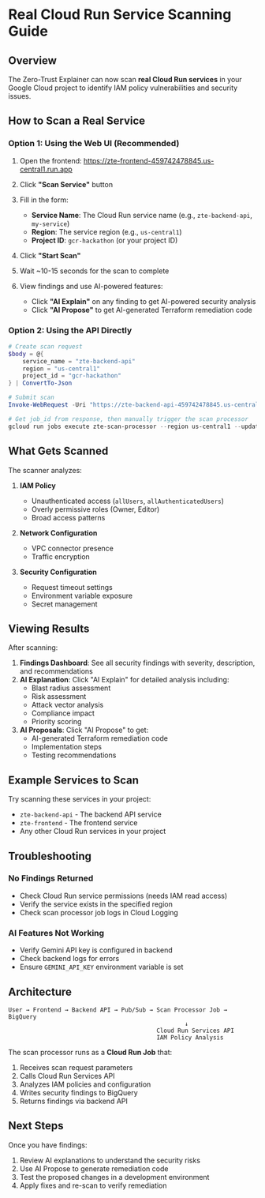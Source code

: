# Real Cloud Run Service Scanning Guide

## Overview
The Zero-Trust Explainer can now scan **real Cloud Run services** in your Google Cloud project to identify IAM policy vulnerabilities and security issues.

## How to Scan a Real Service

### Option 1: Using the Web UI (Recommended)

1. Open the frontend: https://zte-frontend-459742478845.us-central1.run.app

2. Click **"Scan Service"** button

3. Fill in the form:
   - **Service Name**: The Cloud Run service name (e.g., `zte-backend-api`, `my-service`)
   - **Region**: The service region (e.g., `us-central1`)
   - **Project ID**: `gcr-hackathon` (or your project ID)

4. Click **"Start Scan"**

5. Wait ~10-15 seconds for the scan to complete

6. View findings and use AI-powered features:
   - Click **"AI Explain"** on any finding to get AI-powered security analysis
   - Click **"AI Propose"** to get AI-generated Terraform remediation code

### Option 2: Using the API Directly

```powershell
# Create scan request
$body = @{
    service_name = "zte-backend-api"
    region = "us-central1"
    project_id = "gcr-hackathon"
} | ConvertTo-Json

# Submit scan
Invoke-WebRequest -Uri "https://zte-backend-api-459742478845.us-central1.run.app/scan" -Method POST -ContentType "application/json" -Body $body -UseBasicParsing

# Get job_id from response, then manually trigger the scan processor
gcloud run jobs execute zte-scan-processor --region us-central1 --update-env-vars="JOB_ID=<job_id>,SERVICE_NAME=<service_name>,REGION=<region>,PROJECT_ID=<project_id>"
```

## What Gets Scanned

The scanner analyzes:

1. **IAM Policy**
   - Unauthenticated access (`allUsers`, `allAuthenticatedUsers`)
   - Overly permissive roles (Owner, Editor)
   - Broad access patterns

2. **Network Configuration**
   - VPC connector presence
   - Traffic encryption

3. **Security Configuration**
   - Request timeout settings
   - Environment variable exposure
   - Secret management

## Viewing Results

After scanning:

1. **Findings Dashboard**: See all security findings with severity, description, and recommendations
2. **AI Explanation**: Click "AI Explain" for detailed analysis including:
   - Blast radius assessment
   - Risk assessment
   - Attack vector analysis
   - Compliance impact
   - Priority scoring
3. **AI Proposals**: Click "AI Propose" to get:
   - AI-generated Terraform remediation code
   - Implementation steps
   - Testing recommendations

## Example Services to Scan

Try scanning these services in your project:
- `zte-backend-api` - The backend API service
- `zte-frontend` - The frontend service
- Any other Cloud Run services in your project

## Troubleshooting

### No Findings Returned
- Check Cloud Run service permissions (needs IAM read access)
- Verify the service exists in the specified region
- Check scan processor job logs in Cloud Logging

### AI Features Not Working
- Verify Gemini API key is configured in backend
- Check backend logs for errors
- Ensure `GEMINI_API_KEY` environment variable is set

## Architecture

```
User → Frontend → Backend API → Pub/Sub → Scan Processor Job → BigQuery
                                                  ↓
                                          Cloud Run Services API
                                          IAM Policy Analysis
```

The scan processor runs as a **Cloud Run Job** that:
1. Receives scan request parameters
2. Calls Cloud Run Services API
3. Analyzes IAM policies and configuration
4. Writes security findings to BigQuery
5. Returns findings via backend API

## Next Steps

Once you have findings:
1. Review AI explanations to understand the security risks
2. Use AI Propose to generate remediation code
3. Test the proposed changes in a development environment
4. Apply fixes and re-scan to verify remediation

